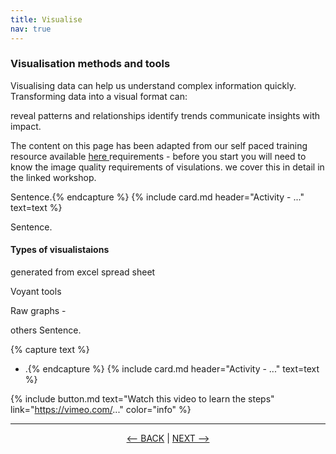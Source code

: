 ```yaml
---
title: Visualise
nav: true
---
```

### Visualisation methods and tools

Visualising data can help us understand complex information quickly. Transforming data into a visual format can:

reveal patterns and relationships
identify trends
communicate insights with impact.

The content on this page has been adapted from our self paced training resource available <a href='https://griffithunilibrary.github.io/data-vis-basics/' target='_blank'> here <a/>
requirements - before you start you will need to know the image quality requirements of visulations. we cover this in detail in the linked workshop. 
  
Sentence.{% endcapture %} {% include card.md header="Activity - ..." text=text %}

Sentence.

#### Types of visualistaions

generated from excel spread sheet
  
Voyant tools 
  
Raw graphs - 

others
Sentence.

{% capture text %}
- .{% endcapture %} {% include card.md header="Activity - ..." text=text %}


{% include button.md text="Watch this video to learn the steps" link="https://vimeo.com/..." color="info" %}

-----

<p align="center">
  <a href="https://griffithunilibrary.github.io/intro-text-mining-analysis/content/6-analyse.html"><-- BACK</a> |
  <a href="https://griffithunilibrary.github.io/intro-text-mining-analysis/content/8-help.html">NEXT --></a>
</p>
